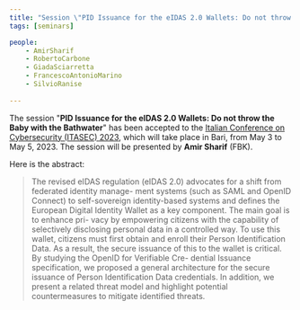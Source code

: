 ```yaml
---
title: "Session \"PID Issuance for the eIDAS 2.0 Wallets: Do not throw the Baby with the Bathwater\" at ITASEC 2023"
tags: [seminars]

people:
    - AmirSharif
    - RobertoCarbone
    - GiadaSciarretta
    - FrancescoAntonioMarino
    - SilvioRanise
     
---
```


The session "**PID Issuance for the eIDAS 2.0 Wallets: Do not throw the Baby with the Bathwater**" has been accepted to the [Italian Conference on Cybersecurity (ITASEC) 2023](https://itasec.it), which will take place in Bari, from May 3 to May 5, 2023. The session will be presented by **Amir Sharif** (FBK).

Here is the abstract:

<blockquote>
<p>The revised eIDAS regulation (eIDAS 2.0) advocates for a shift from federated identity manage- ment systems (such as SAML and OpenID Connect) to self-sovereign identity-based systems and defines the European Digital Identity Wallet as a key component. The main goal is to enhance pri- vacy by empowering citizens with the capability of selectively disclosing personal data in a controlled way. To use this wallet, citizens must first obtain and enroll their Person Identification Data. As a result, the secure issuance of this to the wallet is critical. By studying the OpenID for Verifiable Cre- dential Issuance specification, we proposed a general architecture for the secure issuance of Person Identification Data credentials. In addition, we present a related threat model and highlight potential countermeasures to mitigate identified threats.</p>
</blockquote>
